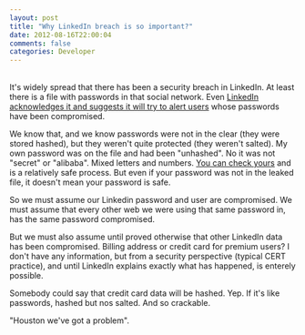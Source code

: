 ```yaml
---
layout: post
title: "Why LinkedIn breach is so important?"
date: 2012-08-16T22:00:04
comments: false
categories: Developer
---
```


<br />It's widely spread that there has been a security breach in LinkedIn. At least there is a file with passwords in that social network. Even [LinkedIn acknowledges it and suggests it will try to alert users](http://blog.linkedin.com/2012/06/06/linkedin-member-passwords-compromised/) whose passwords have been compromised.


We know that, and we know passwords were not in the clear (they were stored hashed), but they weren't quite protected (they weren't salted). My own password was on the file and had been "unhashed". No it was not "secret" or "alibaba". Mixed letters and numbers. [You can check yours](http://leakedin.org/)&nbsp;and is a relatively safe process. But even if your password was not in the leaked file, it doesn't mean your password is safe.


So we must assume our Linkedin password and user are compromised. We must assume that every other web we were using that same password in, has the same password compromised.


But we must also assume until proved otherwise that other LinkedIn data has been compromised. Billing address or credit card for premium users? I don't have any information, but from a security perspective (typical CERT practice), and until LinkedIn explains exactly what has happened, is enterely possible.


Somebody could say that credit card data will be hashed. Yep. If it's like passwords, hashed but nos salted. And so crackable.


"Houston we've got a problem".


<br />
